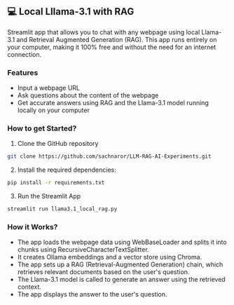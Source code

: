 ## 💻 Local Lllama-3.1 with RAG
Streamlit app that allows you to chat with any webpage using local Llama-3.1 and Retrieval Augmented Generation (RAG). This app runs entirely on your computer, making it 100% free and without the need for an internet connection.


### Features
- Input a webpage URL
- Ask questions about the content of the webpage
- Get accurate answers using RAG and the Llama-3.1 model running locally on your computer

### How to get Started?

1. Clone the GitHub repository

```bash
git clone https://github.com/sachnaror/LLM-RAG-AI-Experiments.git
```
2. Install the required dependencies:

```bash
pip install -r requirements.txt
```
3. Run the Streamlit App
```bash
streamlit run llama3.1_local_rag.py
```

### How it Works?

- The app loads the webpage data using WebBaseLoader and splits it into chunks using RecursiveCharacterTextSplitter.
- It creates Ollama embeddings and a vector store using Chroma.
- The app sets up a RAG (Retrieval-Augmented Generation) chain, which retrieves relevant documents based on the user's question.
- The Llama-3.1 model is called to generate an answer using the retrieved context.
- The app displays the answer to the user's question.

